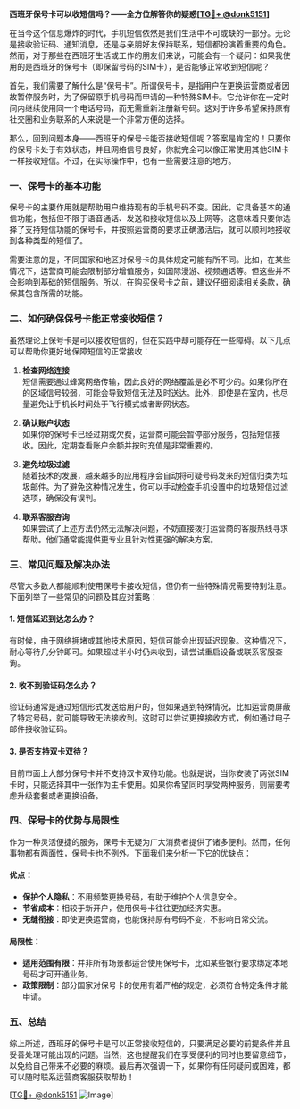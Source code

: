 **西班牙保号卡可以收短信吗？——全方位解答你的疑惑[[TG💪+ @donk5151](https://t.me/s/donk5151)]**

在当今这个信息爆炸的时代，手机短信依然是我们生活中不可或缺的一部分。无论是接收验证码、通知消息，还是与亲朋好友保持联系，短信都扮演着重要的角色。然而，对于那些在西班牙生活或工作的朋友们来说，可能会有一个疑问：如果我使用的是西班牙的保号卡（即保留号码的SIM卡），是否能够正常收到短信呢？

首先，我们需要了解什么是“保号卡”。所谓保号卡，是指用户在更换运营商或者因故暂停服务时，为了保留原手机号码而申请的一种特殊SIM卡。它允许你在一定时间内继续使用同一个电话号码，而无需重新注册新号码。这对于许多希望保持原有社交圈和业务联系的人来说是一个非常方便的选择。

那么，回到问题本身——西班牙的保号卡能否接收短信呢？答案是肯定的！只要你的保号卡处于有效状态，并且网络信号良好，你就完全可以像正常使用其他SIM卡一样接收短信。不过，在实际操作中，也有一些需要注意的地方。

### 一、保号卡的基本功能

保号卡的主要作用就是帮助用户维持现有的手机号码不变。因此，它具备基本的通信功能，包括但不限于语音通话、发送和接收短信以及上网等。这意味着只要你选择了支持短信功能的保号卡，并按照运营商的要求正确激活后，就可以顺利地接收到各种类型的短信了。

需要注意的是，不同国家和地区对保号卡的具体规定可能有所不同。比如，在某些情况下，运营商可能会限制部分增值服务，如国际漫游、视频通话等。但这些并不会影响到基础的短信服务。所以，在购买保号卡之前，建议仔细阅读相关条款，确保其包含所需的功能。

### 二、如何确保保号卡能正常接收短信？

虽然理论上保号卡是可以接收短信的，但在实践中却可能存在一些障碍。以下几点可以帮助你更好地保障短信的正常接收：

1. **检查网络连接**  
   短信需要通过蜂窝网络传输，因此良好的网络覆盖是必不可少的。如果你所在的区域信号较弱，可能会导致短信无法及时送达。此外，即使是在室内，也尽量避免让手机长时间处于飞行模式或者断网状态。

2. **确认账户状态**  
   如果你的保号卡已经过期或欠费，运营商可能会暂停部分服务，包括短信接收。因此，定期查看账户余额并按时充值是非常重要的。

3. **避免垃圾过滤**  
   随着技术的发展，越来越多的应用程序会自动将可疑号码发来的短信归类为垃圾邮件。为了避免这种情况发生，你可以手动检查手机设置中的垃圾短信过滤选项，确保没有误判。

4. **联系客服咨询**  
   如果尝试了上述方法仍然无法解决问题，不妨直接拨打运营商的客服热线寻求帮助。他们通常能提供更专业且针对性更强的解决方案。

### 三、常见问题及解决办法

尽管大多数人都能顺利使用保号卡接收短信，但仍有一些特殊情况需要特别注意。下面列举了一些常见的问题及其应对策略：

#### 1. 短信延迟到达怎么办？
有时候，由于网络拥堵或其他技术原因，短信可能会出现延迟现象。这种情况下，耐心等待几分钟即可。如果超过半小时仍未收到，请尝试重启设备或联系客服查询。

#### 2. 收不到验证码怎么办？
验证码通常是通过短信形式发送给用户的，但如果遇到特殊情况，比如运营商屏蔽了特定号码，就可能导致无法接收到。这时可以尝试更换接收方式，例如通过电子邮件接收验证码。

#### 3. 是否支持双卡双待？
目前市面上大部分保号卡并不支持双卡双待功能。也就是说，当你安装了两张SIM卡时，只能选择其中一张作为主卡使用。如果你希望同时享受两种服务，则需要考虑升级套餐或者更换设备。

### 四、保号卡的优势与局限性

作为一种灵活便捷的服务，保号卡无疑为广大消费者提供了诸多便利。然而，任何事物都有两面性，保号卡也不例外。下面我们来分析一下它的优缺点：

#### 优点：
- **保护个人隐私**：不用频繁更换号码，有助于维护个人信息安全。
- **节省成本**：相较于新开户，使用保号卡往往更加经济实惠。
- **无缝衔接**：即使更换运营商，也能保持原有号码不变，不影响日常交流。

#### 局限性：
- **适用范围有限**：并非所有场景都适合使用保号卡，比如某些银行要求绑定本地号码才可开通业务。
- **政策限制**：部分国家对保号卡的使用有着严格的规定，必须符合特定条件才能申请。

### 五、总结

综上所述，西班牙的保号卡是可以正常接收短信的，只要满足必要的前提条件并且妥善处理可能出现的问题。当然，这也提醒我们在享受便利的同时也要留意细节，以免给自己带来不必要的麻烦。最后再次强调一下，如果你有任何疑问或困难，都可以随时联系运营商客服获取帮助！

[[TG💪+ @donk5151](https://t.me/s/donk5151) ![Image](https://i.postimg.cc/rwNCRYN7/Snipaste-2025-04-30-17-27-05.png)]
